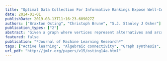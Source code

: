 ```yaml
---
title: "Optimal Data Collection For Informative Rankings Expose Well-Connected Graphs"
date: 2014-01-01
publishDate: 2019-08-13T11:16:23.609027Z
authors: ["Braxton Osting", "Christoph Brune", "S.J. Stanley J Osher"]
publication_types: ["2"]
abstract: "Given a graph where vertices represent alternatives and arcs represent pairwise comparison data, the statistical ranking problem is to find a potential function, defined on the vertices, such that the gradient of the potential function agrees with the pairwise comparisons. Our goal in this paper is to develop a method for collecting data for which the least squares estimator for the ranking problem has maximal Fisher information. Our approach, based on experimental design, is to view data collection as a bi-level optimization problem where the inner problem is the ranking problem and the outer problem is to identify data which maximizes the informativeness of the ranking. Under certain assumptions, the data collection problem decouples, reducing to a problem of finding multigraphs with large algebraic connectivity. This reduction of the data collection problem to graph-theoretic questions is one of the primary contributions of this work. As an application, we study the Yahoo! Movie user rating data set and demonstrate that the addition of a small number of well-chosen pairwise comparisons can significantly increase the Fisher informativeness of the ranking. As another application, we study the 2011-12 NCAA football schedule and propose schedules with the same number of games which are significantly more informative. Using spectral clustering methods to identify highly-connected communities within the division, we argue that the NCAA could improve its notoriously poor rankings by simply scheduling more out-of-conference games."
featured: false
publication: "*Journal of Machine Learning Research*"
tags: ["Active learning", "Algebraic connectivity", "Graph synthesis", "Optimal experimental design", "Ranking", "Scheduling", "active learning", "algebraic connectivity", "graph synthesis", "optimal experimental design", "ranking", "scheduling"]
url_pdf: "http://jmlr.org/papers/v15/osting14a.html"
---
```


